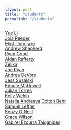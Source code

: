 ```yaml
---
layout: post
title:  "Students"
permalink: "/students"
---
```




[Yue Li](https://yuesweb.wordpress.com/capstone-1/)<br>
[Joia Reeder](https://joiareeder.wordpress.com/category/capstone-1/)<br>
[Matt Hennigan](https://matthennigancapstone1.wordpress.com/2018/01/22/brainstorming-my-capstone-future/)<br>
[Andrew Shepherd](https://andrewshepherdsite.wordpress.com/)<br>
[Ryan Good](https://ryangoodcapstone.wordpress.com/)<br>
[Aidan Rafferty](https://aidandesign632289456.wordpress.com/category/capstone-1/)<br>
[Zelika](https://zelikabloging.wordpress.com/capstone-1/)<br>
[Joe Ryan](https://samuraiversace.wordpress.com/tag/capstone/)<br>
[Andrea DeVore](https://andreacreativetech.wordpress.com/2018/01/28/brainstorming-exploring/)<br>
[Jess Susalski](https://susalskicapstoneblog.wordpress.com/2018/01/29/brainstorming-activity/)<br>
[Kendle McDowell](https://kendle22.wordpress.com)<br>
[Julian Torres](https://tamatlasprojects.wordpress.com/2018/01/29/capstone-brainstorming/)<br>
[Kelly Welch](https://thatambitiouswoman.wordpress.com/2018/01/24/capstone-ideas/)<br>
[Natalia Andreeva](https://naan3678.wordpress.com/)
[Colton Behr](https://thecoltbehrreport.wordpress.com/category/capstone-1/)<br>
[Samuel Leffler](https://lefflercapstone.wordpress.com/)<br>
[Kenzy O'Neill](https://designinaction232595833.wordpress.com/category/capstone/)<br>
[Grace Wilson](https://agracewilson.wordpress.com/category/capstone/)<br>
[Gabirel Ezcurra Taiganides](https://gabirelblog.wordpress.com/category/capstone-1/)
